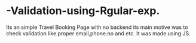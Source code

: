 # -Validation-using-Rgular-exp.
Its an simple Travel Booking Page with no backend its main motive was to check validation like proper email,phone.no and etc. It was made using JS.
